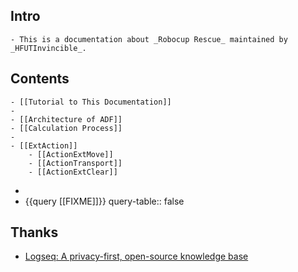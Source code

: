 ## Intro
	- This is a documentation about _Robocup Rescue_ maintained by _HFUTInvincible_.
## Contents
	- [[Tutorial to This Documentation]]
	-
	- [[Architecture of ADF]]
	- [[Calculation Process]]
	-
	- [[ExtAction]]
		- [[ActionExtMove]]
		- [[ActionTransport]]
		- [[ActionExtClear]]
-
- {{query [[FIXME]]}}
  query-table:: false
## Thanks
- [Logseq: A privacy-first, open-source knowledge base](https://github.com/logseq/logseq)